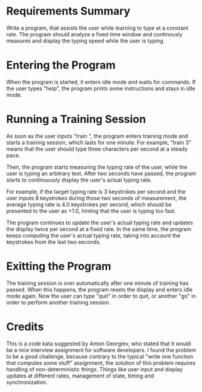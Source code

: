 Requirements Summary
====================

Write a program, that assists the user while learning to type at a constant rate. The program should analyze a fixed time window and continously measures and display the typing speed while the user is typing.


Entering the Program
====================

When the program is started, it enters idle mode and waits for commands. If the user types "help", the program prints some instructions and stays in idle mode. 


Running a Training Session
==========================

As soon as the user inputs "train <desired-typing-rate>", the program enters training mode and starts a training session, which lasts for one minute. For example, "train 3" means that the user should type three characters per second at a steady pace.

Then, the program starts measuring the typing rate of the user, while the user is typing an arbitrary text. After two seconds have passed, the program starts to continuously display the user's actual typing rate.

For example, if the target typing rate is 3 keystrokes per second and the user inputs 8 keystrokes during those two seconds of measurement, the average typing rate is 4.0 keystrokes per second, which should be presented to the user as +1.0, hinting that the user is typing too fast.

The program continues to update the user's actual typing rate and updates the display twice per second at a fixed rate. In the same time, the program keeps computing the user's actual typing rate, taking into account the keystrokes from the last two seconds.


Exitting the Program
====================

The training session is over automatically after one minute of training has passed. When this happens, the program resets the display and enters idle mode again. Now the user can type "quit" in order to quit, or another "go" in order to perform another training session.


Credits
=======

This is a code kata suggested by Anton Georgiev, who stated that it would be a nice interview assignment for software developers. I found the problem to be a good challenge, because contrary to the typical "write one function that computes some stuff" assignment, the solution of this problem requires handling of non-deterministic things. Things like user input and display updates at different rates, management of state, timing and synchronization.
